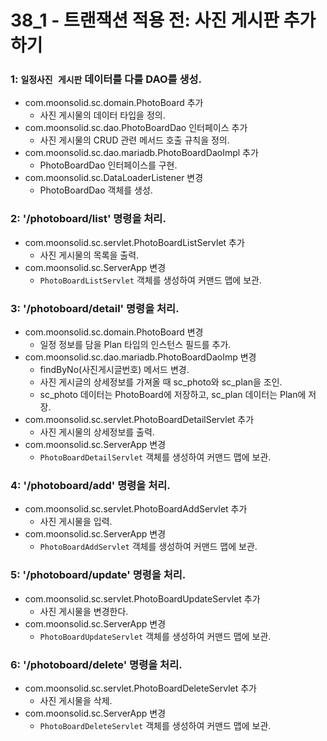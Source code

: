# 38_1 - 트랜잭션 적용 전: 사진 게시판 추가하기



### 1: `일정사진 게시판` 데이터를 다룰 DAO를 생성.

- com.moonsolid.sc.domain.PhotoBoard 추가
  - 사진 게시물의 데이터 타입을 정의.
- com.moonsolid.sc.dao.PhotoBoardDao 인터페이스 추가
  - 사진 게시물의 CRUD 관련 메서드 호출 규칙을 정의.
- com.moonsolid.sc.dao.mariadb.PhotoBoardDaoImpl 추가
  - PhotoBoardDao 인터페이스를 구현.
- com.moonsolid.sc.DataLoaderListener 변경
  - PhotoBoardDao 객체를 생성.

### 2: '/photoboard/list' 명령을 처리.

- com.moonsolid.sc.servlet.PhotoBoardListServlet 추가
    - 사진 게시물의 목록을 출력.
- com.moonsolid.sc.ServerApp 변경
    - `PhotoBoardListServlet` 객체를 생성하여 커맨드 맵에 보관.



### 3: '/photoboard/detail' 명령을 처리.

- com.moonsolid.sc.domain.PhotoBoard 변경
  - 일정 정보를 담을 Plan 타입의 인스턴스 필드를 추가.
- com.moonsolid.sc.dao.mariadb.PhotoBoardDaoImp 변경
  - findByNo(사진게시글번호) 메서드 변경.
  - 사진 게시글의 상세정보를 가져올 때 sc_photo와 sc_plan을 조인.
  - sc_photo 데이터는 PhotoBoard에 저장하고, sc_plan 데이터는 Plan에 저장. 
- com.moonsolid.sc.servlet.PhotoBoardDetailServlet 추가
    - 사진 게시물의 상세정보를 출력.
- com.moonsolid.sc.ServerApp 변경
    - `PhotoBoardDetailServlet` 객체를 생성하여 커맨드 맵에 보관.

### 4: '/photoboard/add' 명령을 처리.

- com.moonsolid.sc.servlet.PhotoBoardAddServlet 추가
    - 사진 게시물을 입력.
- com.moonsolid.sc.ServerApp 변경
    - `PhotoBoardAddServlet` 객체를 생성하여 커맨드 맵에 보관.

### 5: '/photoboard/update' 명령을 처리.

- com.moonsolid.sc.servlet.PhotoBoardUpdateServlet 추가
    - 사진 게시물을 변경한다. 
- com.moonsolid.sc.ServerApp 변경
    - `PhotoBoardUpdateServlet` 객체를 생성하여 커맨드 맵에 보관.

### 6: '/photoboard/delete' 명령을 처리.

- com.moonsolid.sc.servlet.PhotoBoardDeleteServlet 추가
    - 사진 게시물을 삭제. 
- com.moonsolid.sc.ServerApp 변경
    - `PhotoBoardDeleteServlet` 객체를 생성하여 커맨드 맵에 보관.
